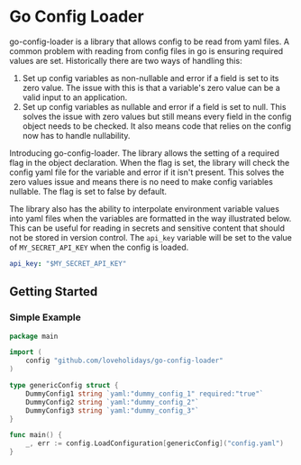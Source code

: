 # Go Config Loader

go-config-loader is a library that allows config to be read from yaml files. A common problem with reading from config
files in go is ensuring required values are set. Historically there are two ways of handling this:

1. Set up config variables as non-nullable and error if a field is set to its zero value.
   The issue with this is that a variable's zero value can be a valid input to an application.
2. Set up config variables as nullable and error if a field is set to null.
   This solves the issue with zero values but still means every field in the config object needs to be checked. It also
   means code that relies on the config now has to handle nullability.

Introducing go-config-loader. The library allows the setting of a required flag in the object declaration. When the flag
is set, the library will check the config yaml file for the variable and error if it isn't present. This solves the zero
values issue and means there is no need to make config variables nullable. The flag is set to false by default.

The library also has the ability to interpolate environment variable values into yaml files when the variables are
formatted in the way illustrated below. This can be useful for reading in secrets and sensitive content that should not
be stored in version control. The `api_key` variable will be set to the value of `MY_SECRET_API_KEY` when the config is
loaded.

```yaml
api_key: "$MY_SECRET_API_KEY"
```

## Getting Started

### Simple Example

```go
package main

import (
	config "github.com/loveholidays/go-config-loader"
)

type genericConfig struct {
	DummyConfig1 string `yaml:"dummy_config_1" required:"true"`
	DummyConfig2 string `yaml:"dummy_config_2"`
	DummyConfig3 string `yaml:"dummy_config_3"`
}

func main() {
	_, err := config.LoadConfiguration[genericConfig]("config.yaml")
}
```